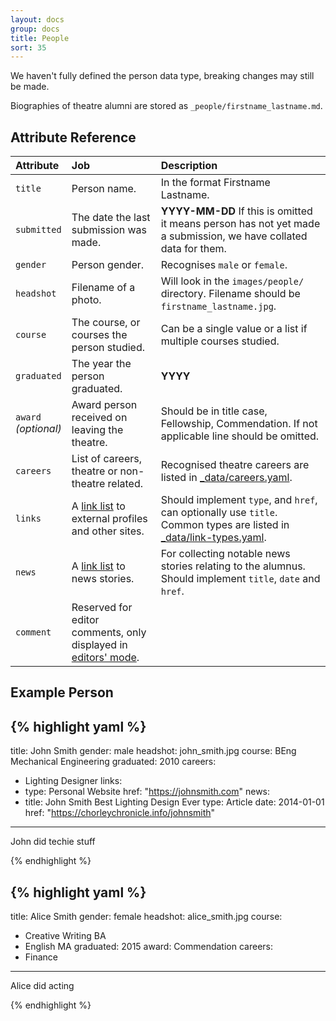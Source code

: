 ```yaml
---
layout: docs
group: docs
title: People
sort: 35
---
```


<div class="box-warning">
  <i class="fa fa-exclamation-triangle"></i> We haven't fully defined the person data type, breaking changes may still be made.
</div>

Biographies of theatre alumni are stored as `_people/firstname_lastname.md`.

## <i class="fa fa-tags"></i> Attribute Reference

| Attribute | Job | Description |
|:-|:-|:-|
| `title` | Person name. | In the format Firstname Lastname. |
| `submitted` | The date the last submission was made. | **YYYY-MM-DD** If this is omitted it means person has not yet made a submission, we have collated data for them. |
| `gender` | Person gender. | Recognises `male` or `female`. |
| `headshot` | Filename of a photo. | Will look in the `images/people/` directory. Filename should be `firstname_lastname.jpg`. |
| `course` | The course, or courses the person studied. | Can be a single value or a list if multiple courses studied. |
| `graduated` | The year the person graduated. | **YYYY** |
| `award`<br />*(optional)* | Award person received on leaving the theatre. | Should be in title case, Fellowship, Commendation. If not applicable line should be omitted. |
| `careers` | List of careers, theatre or non-theatre related. | Recognised theatre careers are listed in [_data/careers.yaml](https://github.com/newtheatre/history-project/blob/master/_data/careers.yaml). |
| `links` | A [link list](/docs/link-list) to external profiles and other sites. | Should implement `type`, and `href`, can optionally use `title`. Common types are listed in [_data/link-types.yaml](https://github.com/newtheatre/history-project/blob/master/_data/link-types.yaml). |
| `news` | A [link list](/docs/link-list) to news stories. | For collecting notable news stories relating to the alumnus. Should implement `title`, `date` and `href`. |
| `comment` | Reserved for editor comments, only displayed in [editors' mode](/docs/#super-secret-editors-mode). |


## <i class="octicon octicon-code"></i> Example Person

{% highlight yaml %}
---
title: John Smith
gender: male
headshot: john_smith.jpg
course: BEng Mechanical Engineering
graduated: 2010
careers:
  - Lighting Designer
links:
  - type: Personal Website
    href: "https://johnsmith.com"
news:
  - title: John Smith Best Lighting Design Ever
    type: Article
    date: 2014-01-01
    href: "https://chorleychronicle.info/johnsmith"
---

John did techie stuff

{% endhighlight %}

{% highlight yaml %}
---
title: Alice Smith
gender: female
headshot: alice_smith.jpg
course:
  - Creative Writing BA
  - English MA
graduated: 2015
award: Commendation
careers:
  - Finance
---

Alice did acting

{% endhighlight %}
